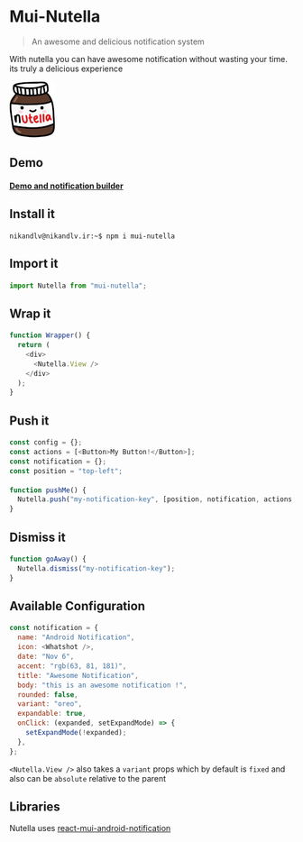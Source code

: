 # Mui-Nutella

> An awesome and delicious notification system

With nutella you can have awesome notification without wasting your time. its truly a delicious experience

![Nutella boi](./icon.png)

## Demo

#### [Demo and notification builder](http://nikandlv.github.io/mui-nutella)

## Install it

```console
nikandlv@nikandlv.ir:~$ npm i mui-nutella
```

## Import it

```javascript
import Nutella from "mui-nutella";
```

## Wrap it

```javascript
function Wrapper() {
  return (
    <div>
      <Nutella.View />
    </div>
  );
}
```

## Push it

```javascript
const config = {};
const actions = [<Button>My Button!</Button>];
const notification = {};
const position = "top-left";

function pushMe() {
  Nutella.push("my-notification-key", [position, notification, actions, config]);
}
```

## Dismiss it

```javascript
function goAway() {
  Nutella.dismiss("my-notification-key");
}
```

## Available Configuration

```javascript
const notification = {
  name: "Android Notification",
  icon: <Whatshot />,
  date: "Nov 6",
  accent: "rgb(63, 81, 181)",
  title: "Awesome Notification",
  body: "this is an awesome notification !",
  rounded: false,
  variant: "oreo",
  expandable: true,
  onClick: (expanded, setExpandMode) => {
    setExpandMode(!expanded);
  },
};
```

`<Nutella.View />` also takes a `variant` props which by default is `fixed` and also can be `absolute` relative to the parent

## Libraries

Nutella uses [react-mui-android-notification](https://github.com/nikandlv/react-mui-android-notification)
